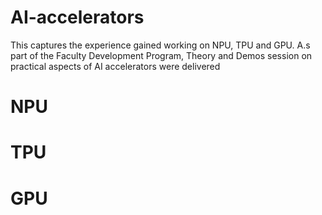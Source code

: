 # AI-accelerators
This captures the experience gained working on NPU, TPU and GPU. A.s part of the Faculty Development Program, Theory and Demos session on practical aspects of AI accelerators were delivered
# NPU
# TPU
# GPU
